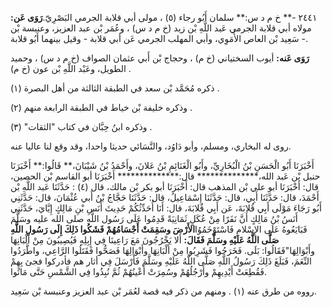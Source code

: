 ٢٤٤١ -** خ م د س:** سلمان أَبُو رجاء (٥) ، مولى أبي قلابة الجرمي البَصْرِيّ.**رَوَى عَن:** مولاه أبي قلابة الجرمي عَبد اللَّهِ بْن زيد (خ م د س) ، وعُمَر بْن عبد العزيز، وعنبسة بْن سَعِيد بْن العاص الأُمَوِي، وأبي المهلب الجرمي عَن أبي قلابة - وقيل بينهما أَبُو قلابة -.

**رَوَى عَنه:** أيوب السختياني (خ م) ، وحجاج بْن أَبي عثمان الصواف (خ م د س) ، وحميد الطويل، وعَبْد اللَّهِ بْن عون (خ م) .

ذكره مُحَمَّد بْن سعد في الطبقة الثالثة من أهل البصرة (١) .

وذكره خليفة بْن خياط في الطبقة الرابعة منهم (٢) .

وذكره ابنُ حِبَّان في كتاب "الثقات" (٣) .

روى له البخاري، ومسلم، وأبو دَاوُد، والنَّسَائي حديثا واحدا، وقد وقع لنا عاليا عنه.

أَخْبَرَنَا أَبُو الْحَسَنِ بْنُ الْبُخَارِيِّ، وأَبُو الْغَنَائِمِ بْنُ عَلانَ، وأَحْمَدُ بْنُ شَيْبَانَ،** قَالُوا:** أَخْبَرَنَا حنبل بْن عَبد الله،************** قال:************** أَخْبَرَنَا أبو القاسم بْن الحصين، قال: أَخْبَرَنَا أبو علي بْن المذهب قال: أَخْبَرَنَا أبو بكر بْن مالك، قال (٤) : حَدَّثَنَا عَبد اللَّهِ بْن أَحْمَدَ، قال: حَدَّثَنَا أَبِي، قال: حَدَّثَنَا إِسْمَاعِيلُ، قال: حَدَّثَنَا حَجَّاجُ بْنُ أَبي عُثْمَانَ، قال: حَدَّثَنِي أَبُو رَجَاءَ مَوْلَى أَبِي قُلابَةَ، عَن أَبِي قُلابَةَ، قال: أَنَا أُحَدِّثُكُمْ حَدِيثَ أَنَسِ بْنِ مَالِكٍ إِيَّايَ، حَدَّثَنِي أَنَسُ بْنُ مَالِكٍ أَنَّ نَفَرًا مِنْ عُكَلٍ ثَمَانِيَةً قَدِمُوا عَلَى رَسُول اللَّهِ صلى الله عليه وسَلَّمَ فَبَايَعُوهُ عَلَى الإِسْلامِ فَاسْتَوْخَمُوُا**الأَرْضَ وسَقِمَتْ أَجْسَامُهُمْ فَشَكُوا ذَلِكَ إِلَى رَسُولِ اللَّهِ صَلَّى اللَّهُ عَلَيْهِ وسَلَّمَ فَقَالَ:** أَلا يَخْرُجُونَ مَعَ رَاعِينَا فِي إِبِلِهِ فَيُصِيبُونَ مِنْ أَلْبَانِهَا وأَبْوَالِهَا"فَقَالُوا: بَلَى. فَخَرَجُوا فَشَرِبُوا مِنْ أَلْبَانِهَا وأَبْوَالِهَا فَصَحُّوا فَقَتَلُوا الرَّاعِي، واطَّرَدُوا النِّعَمَ، فَبَلَغَ ذَلِكَ رَسُولُ اللَّهِ صَلَّى اللَّهُ عَلَيْهِ وسَلَّمَ فَأَرْسَلَ فِي أثار هم فأدركوا فجئ بِهِمْ فَقُطِعَتْ أَيْدِيهِمْ وأَرْجُلُهُمْ وسُمِرَتْ أَعْينُهُمْ ثُمَّ نُبِذُوا فِي الشَّمْسِ حَتَّى مَاتُوا.

رووه من طرق عنه (١) . ومنهم من ذكر فيه قصة لعُمَر بْن عبد العزيز وعنبسة بْن سَعِيد.